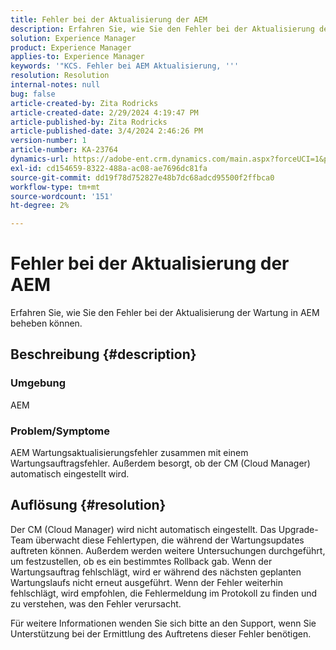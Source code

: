 ```yaml
---
title: Fehler bei der Aktualisierung der AEM
description: Erfahren Sie, wie Sie den Fehler bei der Aktualisierung der Wartung in AEM beheben können.
solution: Experience Manager
product: Experience Manager
applies-to: Experience Manager
keywords: '"KCS. Fehler bei AEM Aktualisierung, '''
resolution: Resolution
internal-notes: null
bug: false
article-created-by: Zita Rodricks
article-created-date: 2/29/2024 4:19:47 PM
article-published-by: Zita Rodricks
article-published-date: 3/4/2024 2:46:26 PM
version-number: 1
article-number: KA-23764
dynamics-url: https://adobe-ent.crm.dynamics.com/main.aspx?forceUCI=1&pagetype=entityrecord&etn=knowledgearticle&id=3ee9ba56-1ed7-ee11-9079-6045bd0065f9
exl-id: cd154659-8322-488a-ac08-ae7696dc81fa
source-git-commit: dd19f78d752827e48b7dc68adcd95500f2ffbca0
workflow-type: tm+mt
source-wordcount: '151'
ht-degree: 2%

---
```


# Fehler bei der Aktualisierung der AEM


Erfahren Sie, wie Sie den Fehler bei der Aktualisierung der Wartung in AEM beheben können.

## Beschreibung {#description}


### Umgebung

AEM

### Problem/Symptome

AEM Wartungsaktualisierungsfehler zusammen mit einem Wartungsauftragsfehler. Außerdem besorgt, ob der CM (Cloud Manager) automatisch eingestellt wird.


## Auflösung {#resolution}


Der CM (Cloud Manager) wird nicht automatisch eingestellt. Das Upgrade-Team überwacht diese Fehlertypen, die während der Wartungsupdates auftreten können. Außerdem werden weitere Untersuchungen durchgeführt, um festzustellen, ob es ein bestimmtes Rollback gab.
Wenn der Wartungsauftrag fehlschlägt, wird er während des nächsten geplanten Wartungslaufs nicht erneut ausgeführt. Wenn der Fehler weiterhin fehlschlägt, wird empfohlen, die Fehlermeldung im Protokoll zu finden und zu verstehen, was den Fehler verursacht.

Für weitere Informationen wenden Sie sich bitte an den Support, wenn Sie Unterstützung bei der Ermittlung des Auftretens dieser Fehler benötigen.
